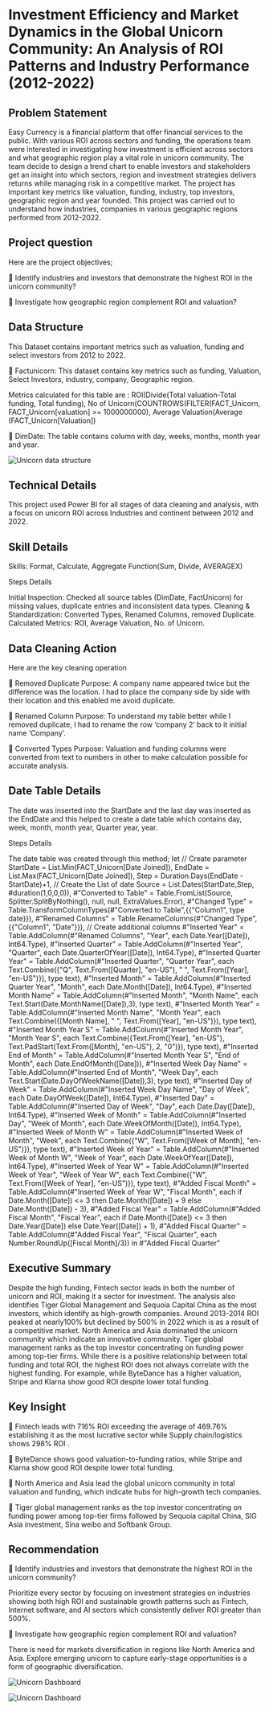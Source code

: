 # Investment Efficiency and Market Dynamics in the Global Unicorn Community: An Analysis of ROI Patterns and Industry Performance (2012-2022)

## Problem Statement

Easy Currency is a financial platform that offer financial services to the public. With various ROI across sectors and funding, the operations team were interested in investigating how investment is efficient across sectors and what geographic region play a vital role in unicorn community. The team decide to design a trend chart to enable investors and stakeholders get an insight into which sectors, region and investment strategies delivers returns while managing risk in a competitive market.
The project has important key metrics like valuation, funding, industry, top investors, geographic region and year founded.
This project was carried out to understand how industries, companies in various geographic regions performed from 2012-2022. 

## Project question

Here are the project objectives;

	Identify industries and investors that demonstrate the highest ROI in the unicorn community?

	Investigate how geographic region complement ROI and valuation?

## Data Structure 

This Dataset contains important metrics such as valuation, funding and select investors from 2012 to 2022.

	Factunicorn: This dataset contains key metrics such as funding, Valuation, Select Investors, industry, company, Geographic region. 

Metrics calculated for this table are : ROI(Divide(Total valuation-Total funding, Total funding), No of Unicorn(COUNTROWS(FILTER(FACT_Unicorn, FACT_Unicorn[valuation] >= 1000000000), Average Valuation(Average (FACT_Unicorn[Valuation])

	DimDate: The table contains column with day, weeks, months, month year and year.


![Unicorn data structure](https://github.com/laur196/My-Portfolio-I/blob/main/Unicorn%20Diagram.png)



## Technical Details 
This project used Power BI for all stages of data cleaning and analysis, with a focus on unicorn ROI across Industries and continent between 2012 and 2022.

## Skill Details

Skills: Format, Calculate, Aggregate Function(Sum, Divide, AVERAGEX)

Steps Details

Initial Inspection: Checked all source tables (DimDate, FactUnicorn) for missing values, duplicate entries and inconsistent data types.
Cleaning & Standardization: Converted Types, Renamed Columns, removed Duplicate.
Calculated Metrics: ROI, Average Valuation, No. of Unicorn.

## Data Cleaning Action

Here are the key cleaning operation

	Removed Duplicate
Purpose: A company name appeared twice but the difference was the location. I had to place the company side by side with their location and this enabled me avoid duplicate.

	Renamed Column
Purpose: To understand my table better while I removed duplicate, I had to rename the row ‘company 2’ back to it initial name ‘Company’.

	Converted Types
Purpose: Valuation and funding columns were converted from text to numbers in other to make calculation possible for accurate analysis.

## Date Table Details

The date was inserted into the StartDate and the last day was inserted as the EndDate and this helped to create a date table which contains day, week, month, month year, Quarter year, year.

Steps Details

The date table was created through this method;
let 
// Create parameter 
    StartDate = List.Min(FACT_Unicorn[Date Joined]),
    EndDate = List.Max(FACT_Unicorn[Date Joined]),
    Step = Duration.Days(EndDate - StartDate)+1, 
// Create the List of date
    Source = List.Dates(StartDate,Step, #duration(1,0,0,0)), 
    #"Converted to Table" = Table.FromList(Source, Splitter.SplitByNothing(), null, null, ExtraValues.Error),
    #"Changed Type" = Table.TransformColumnTypes(#"Converted to Table",{{"Column1", type date}}),
    #"Renamed Columns" = Table.RenameColumns(#"Changed Type",{{"Column1", "Date"}}),
// Create additional columns 
    #"Inserted Year" = Table.AddColumn(#"Renamed Columns", "Year", each Date.Year([Date]), Int64.Type),
    #"Inserted Quarter" = Table.AddColumn(#"Inserted Year", "Quarter", each Date.QuarterOfYear([Date]), Int64.Type),
    #"Inserted Quarter Year" = Table.AddColumn(#"Inserted Quarter", "Quarter Year", each Text.Combine({"Q", Text.From([Quarter], "en-US"), " ", Text.From([Year], "en-US")}), type text), 
    #"Inserted Month" = Table.AddColumn(#"Inserted Quarter Year", "Month", each Date.Month([Date]), Int64.Type),
    #"Inserted Month Name" = Table.AddColumn(#"Inserted Month", "Month Name", each Text.Start(Date.MonthName([Date]),3), type text),
    #"Inserted Month Year" = Table.AddColumn(#"Inserted Month Name", "Month Year", each Text.Combine({[Month Name], " ", Text.From([Year], "en-US")}), type text),
    #"Inserted Month Year S" = Table.AddColumn(#"Inserted Month Year", "Month Year S", each Text.Combine({Text.From([Year], "en-US"), Text.PadStart(Text.From([Month], "en-US"), 2, "0")}), type text),
    #"Inserted End of Month" = Table.AddColumn(#"Inserted Month Year S", "End of Month", each Date.EndOfMonth([Date])),
    #"Inserted Week Day Name" = Table.AddColumn(#"Inserted End of Month", "Week Day", each Text.Start(Date.DayOfWeekName([Date]),3), type text),
    #"Inserted Day of Week" = Table.AddColumn(#"Inserted Week Day Name", "Day of Week", each Date.DayOfWeek([Date]), Int64.Type),
    #"Inserted Day" = Table.AddColumn(#"Inserted Day of Week", "Day", each Date.Day([Date]), Int64.Type),
    #"Inserted Week of Month" = Table.AddColumn(#"Inserted Day", "Week of Month", each Date.WeekOfMonth([Date]), Int64.Type),
    #"Inserted Week of Month W" = Table.AddColumn(#"Inserted Week of Month", "Week", each Text.Combine({"W", Text.From([Week of Month], "en-US")}), type text),
    #"Inserted Week of Year" = Table.AddColumn(#"Inserted Week of Month W", "Week of Year", each Date.WeekOfYear([Date]), Int64.Type),
    #"Inserted Week of Year W" = Table.AddColumn(#"Inserted Week of Year", "Week of Year W", each Text.Combine({"W", Text.From([Week of Year], "en-US")}), type text),
    #"Added Fiscal Month" = Table.AddColumn(#"Inserted Week of Year W", "Fiscal Month", each if Date.Month([Date]) <= 3 then Date.Month([Date]) + 9 else Date.Month([Date]) - 3),
    #"Added Fiscal Year" = Table.AddColumn(#"Added Fiscal Month", "Fiscal Year", each if Date.Month([Date]) <= 3 then Date.Year([Date]) else Date.Year([Date]) + 1),
    #"Added Fiscal Quarter" = Table.AddColumn(#"Added Fiscal Year", "Fiscal Quarter", each Number.RoundUp([Fiscal Month]/3))
in
    #"Added Fiscal Quarter"

 ## Executive Summary
    
Despite the high funding, Fintech sector leads in both the number of unicorn and ROI, making it a sector for investment. The analysis also identifies Tiger Global Management and Sequoia Capital China as the most investors, which identify as high-growth companies. Around 2013-2014 ROI peaked at nearly100% but declined by 500% in 2022 which is as a result of a competitive market. North America and Asia dominated the unicorn community which indicate an innovative community. Tiger global management ranks as the top investor concentrating on funding power among top-tier firms. 
While there is a positive relationship between total funding and total ROI, the highest ROI does not always correlate with the highest funding. For example, while ByteDance has a higher valuation, Stripe and Klarna show good ROI despite lower total funding.

## Key Insight

	Fintech leads with 716% ROI exceeding the average of 469.76% establishing it as the most lucrative sector while Supply chain/logistics shows 298% ROI .

	ByteDance shows good valuation-to-funding ratios, while Stripe and Klarna show good ROI despite lower total funding.

	North America and Asia lead the global unicorn community in total valuation and funding, which indicate hubs for high-growth tech companies. 

	Tiger global management ranks as the top investor concentrating on funding power among top-tier firms followed by Sequoia capital China, SIG Asia investment, Sina weibo and Softbank Group.

## Recommendation

	Identify industries and investors that demonstrate the highest ROI in the unicorn community?

Prioritize every sector by focusing on investment strategies on industries showing both high ROI and sustainable growth patterns such as Fintech, Internet software, and AI sectors which consistently deliver ROI  greater than 500%.

	Investigate how geographic region complement ROI and valuation?

There is need for markets diversification in regions like North America and Asia. Explore emerging unicorn to capture early-stage opportunities is a form of geographic diversification.




![Unicorn Dashboard](https://github.com/laur196/My-Portfolio-I/blob/main/An%20Analysis%20of%20ROI%20Patterns%20and%20Industry%20Performance%20(2012-2022).JPG)

![Unicorn Dashboard](https://github.com/laur196/My-Portfolio-I/blob/main/An%20Analysis%20of%20ROI%20Patterns%20and%20Industry%20Performance%20(2012-2022)%20II.JPG)

